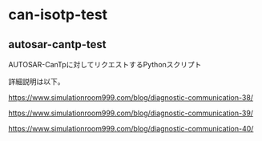 # can-isotp-test

## autosar-cantp-test

AUTOSAR-CanTpに対してリクエストするPythonスクリプト

詳細説明は以下。

https://www.simulationroom999.com/blog/diagnostic-communication-38/

https://www.simulationroom999.com/blog/diagnostic-communication-39/

https://www.simulationroom999.com/blog/diagnostic-communication-40/

